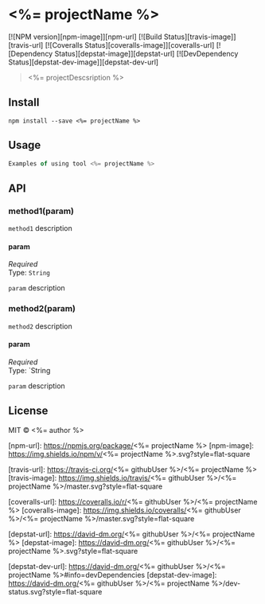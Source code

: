 # <%= projectName %>

[![NPM version][npm-image]][npm-url]
[![Build Status][travis-image]][travis-url]
[![Coveralls Status][coveralls-image]][coveralls-url]
[![Dependency Status][depstat-image]][depstat-url]
[![DevDependency Status][depstat-dev-image]][depstat-dev-url]

> <%= projectDescsription %>

## Install

    npm install --save <%= projectName %>

## Usage

```js
Examples of using tool <%= projectName %>
```

## API

### method1(param)

```method1``` description

#### param

*Required*  
Type: `String`

```param``` description

### method2(param)

```method2``` description

#### param

*Required*  
Type: `String

```param``` description

## License

MIT © <%= author %>

[npm-url]: https://npmjs.org/package/<%= projectName %>
[npm-image]: https://img.shields.io/npm/v/<%= projectName %>.svg?style=flat-square

[travis-url]: https://travis-ci.org/<%= githubUser %>/<%= projectName %>
[travis-image]: https://img.shields.io/travis/<%= githubUser %>/<%= projectName %>/master.svg?style=flat-square

[coveralls-url]: https://coveralls.io/r/<%= githubUser %>/<%= projectName %>
[coveralls-image]: https://img.shields.io/coveralls/<%= githubUser %>/<%= projectName %>/master.svg?style=flat-square

[depstat-url]: https://david-dm.org/<%= githubUser %>/<%= projectName %>
[depstat-image]: https://david-dm.org/<%= githubUser %>/<%= projectName %>.svg?style=flat-square

[depstat-dev-url]: https://david-dm.org/<%= githubUser %>/<%= projectName %>#info=devDependencies
[depstat-dev-image]: https://david-dm.org/<%= githubUser %>/<%= projectName %>/dev-status.svg?style=flat-square